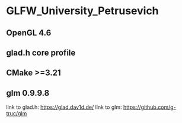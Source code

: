 # GLFW_University_Petrusevich

## OpenGL 4.6
## glad.h core profile
## CMake >=3.21
## glm 0.9.9.8

link to glad.h: https://glad.dav1d.de/
link to glm: https://github.com/g-truc/glm
